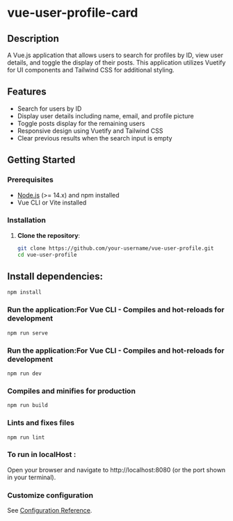 # vue-user-profile-card

## Description
A Vue.js application that allows users to search for profiles by ID, view user details, and toggle the display of their posts. This application utilizes Vuetify for UI components and Tailwind CSS for additional styling.

## Features
- Search for users by ID
- Display user details including name, email, and profile picture
- Toggle posts display for the remaining users
- Responsive design using Vuetify and Tailwind CSS
- Clear previous results when the search input is empty

## Getting Started

### Prerequisites
- [Node.js](https://nodejs.org/) (>= 14.x) and npm installed
- Vue CLI or Vite installed

### Installation
1. **Clone the repository**:

   ```bash
   git clone https://github.com/your-username/vue-user-profile.git
   cd vue-user-profile

## Install dependencies:
```
npm install
```

### Run the application:For Vue CLI - Compiles and hot-reloads for development
```
npm run serve
```

### Run the application:For Vue CLI - Compiles and hot-reloads for development
```
npm run dev
```

### Compiles and minifies for production
```
npm run build
```

### Lints and fixes files
```
npm run lint
```
### To run in localHost :
Open your browser and navigate to http://localhost:8080 (or the port shown in your terminal).

### Customize configuration
See [Configuration Reference](https://cli.vuejs.org/config/).





